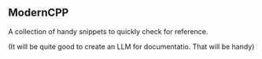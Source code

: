 ## ModernCPP

A collection of handy snippets to quickly check for reference.

(It will be quite good to create an LLM for documentatio.  That will be handy)

